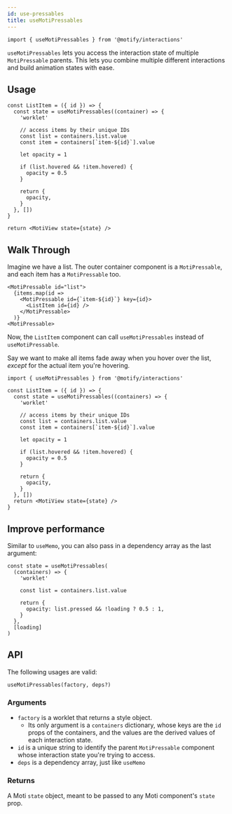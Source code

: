 ```yaml
---
id: use-pressables
title: useMotiPressables
---
```


```tsx
import { useMotiPressables } from '@motify/interactions'
```

`useMotiPressables` lets you access the interaction state of multiple `MotiPressable` parents. This lets you combine multiple different interactions and build animation states with ease.

## Usage

```tsx
const ListItem = ({ id }) => {
  const state = useMotiPressables((container) => {
    'worklet'

    // access items by their unique IDs
    const list = containers.list.value
    const item = containers[`item-${id}`].value

    let opacity = 1

    if (list.hovered && !item.hovered) {
      opacity = 0.5
    }

    return {
      opacity,
    }
  }, [])
}

return <MotiView state={state} />
```

## Walk Through

Imagine we have a list. The outer container component is a `MotiPressable`, and each item has a `MotiPressable` too.

```tsx
<MotiPressable id="list">
  {items.map(id =>
    <MotiPressable id={`item-${id}`} key={id}>
      <ListItem id={id} />
    </MotiPressable>
  )}
<MotiPressable>
```

Now, the `ListItem` component can call `useMotiPressables` instead of `useMotiPressable`.

Say we want to make all items fade away when you hover over the list, _except_ for the actual item you're hovering.

```tsx
import { useMotiPressables } from '@motify/interactions'

const ListItem = ({ id }) => {
  const state = useMotiPressables((containers) => {
    'worklet'

    // access items by their unique IDs
    const list = containers.list.value
    const item = containers[`item-${id}`].value

    let opacity = 1

    if (list.hovered && !item.hovered) {
      opacity = 0.5
    }

    return {
      opacity,
    }
  }, [])
  return <MotiView state={state} />
}
```

## Improve performance

Similar to `useMemo`, you can also pass in a dependency array as the last argument:

```tsx
const state = useMotiPressables(
  (containers) => {
    'worklet'

    const list = containers.list.value

    return {
      opacity: list.pressed && !loading ? 0.5 : 1,
    }
  },
  [loading]
)
```

## API

The following usages are valid:

```tsx
useMotiPressables(factory, deps?)
```

### Arguments

- `factory` is a worklet that returns a style object.
  - Its only argument is a `containers` dictionary, whose keys are the `id` props of the containers, and the values are the derived values of each interaction state.
- `id` is a unique string to identify the parent `MotiPressable` component whose interaction state you're trying to access.
- `deps` is a dependency array, just like `useMemo`

### Returns

A Moti `state` object, meant to be passed to any Moti component's `state` prop.
